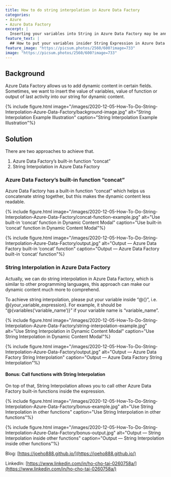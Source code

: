 ```yaml
---
title: How to do string interpolation in Azure Data Factory
categories:
- Azure
- Azure Data Factory
excerpt: |
  Inserting your variables into String in Azure Data Factory may be annoying, this guide discuss how to make it easily with string interpolation.
feature_text: |
  ## How to put your variables insider String Expression in Azure Data Factory
feature_image: "https://picsum.photos/2560/600?image=733"
image: "https://picsum.photos/2560/600?image=733"
---
```


## Background
Azure Data Factory allows us to add dynamic content in certain fields. Sometimes, we want to insert the value of variables, value of function or output of last activity into our string for dynamic content.

{% include figure.html image="/images/2020-12-05-How-To-Do-String-Interpolation-Azure-Data-Factory/background-image.jpg" alt="String Interpolation Example Illustration" caption="String Interpolation Example Illustration"%}

## Solution
There are two approaches to achieve that. 

1. Azure Data Factory’s built-in function “concat” 
2. String Interpolation in Azure Data Factory 

### Azure Data Factory’s built-in function “concat” 
Azure Data Factory has a built-in function “concat” which helps us concatenate  string together, but this makes the dynamic content less readable. 

{% include figure.html image="/images/2020-12-05-How-To-Do-String-Interpolation-Azure-Data-Factory/concat-function-example.jpg" alt="Use built-in ‘concat’ function in Dynamic Content Modal" caption="Use built-in ‘concat’ function in Dynamic Content Modal"%}

{% include figure.html image="/images/2020-12-05-How-To-Do-String-Interpolation-Azure-Data-Factory/output.jpg" alt="Output — Azure Data Factory built-in ‘concat’ function" caption="Output — Azure Data Factory built-in ‘concat’ function"%}

### String Interpolation in Azure Data Factory 
Actually, we can do string interpolation in Azure Data Factory, which is similar to other programming languages, this approach can make our dynamic content much more to comprehend. 

To achieve string interpolation, please put your variable inside “@{}”, i.e. @{your_variable_expression}. For example, it should be “@{variables(‘variable_name’)}” if your variable name is “variable_name”.

{% include figure.html image="/images/2020-12-05-How-To-Do-String-Interpolation-Azure-Data-Factory/string-interpolation-example.jpg" alt="Use String Interpolation in Dynamic Content Modal" caption="Use String Interpolation in Dynamic Content Modal"%}

{% include figure.html image="/images/2020-12-05-How-To-Do-String-Interpolation-Azure-Data-Factory/output.jpg" alt="Output — Azure Data Factory String Interpolation" caption="Output — Azure Data Factory String Interpolation"%}

#### Bonus: Call functions with String Interpolation
On top of that, String Interpolation allows you to call other Azure Data Factory built-in functions inside the expression. 

{% include figure.html image="/images/2020-12-05-How-To-Do-String-Interpolation-Azure-Data-Factory/bonus-example.jpg" alt="Use String Interpolation in other functions" caption="Use String Interpolation in other functions"%}

{% include figure.html image="/images/2020-12-05-How-To-Do-String-Interpolation-Azure-Data-Factory/bonus-output.jpg" alt="Output — String Interpolation inside other functions" caption="Output — String Interpolation inside other functions"%}

Blog: [https://joeho888.github.io/](https://joeho888.github.io/)

LinkedIn: [https://www.linkedin.com/in/ho-cho-tai-0260758a/](https://www.linkedin.com/in/ho-cho-tai-0260758a/)
